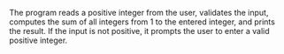 The program reads a positive integer from the user, validates the input, computes the sum of all integers from 1 to the entered integer, and prints the result. 
If the input is not positive, it prompts the user to enter a valid positive integer.
